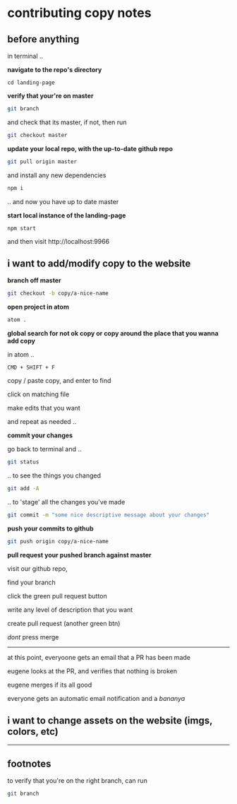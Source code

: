 # contributing copy notes

## before anything

in terminal ..

**navigate to the repo's directory**

`cd landing-page`

**verify that your're on master**

```bash
git branch
```

and check that its master, if not, then run

```bash
git checkout master
```

**update your local repo, with the up-to-date github repo**

```bash
git pull origin master
```

and install any new dependencies

```bash
npm i
```

.. and now you have up to date master

**start local instance of the landing-page**

```
npm start
```

and then visit http://localhost:9966

## i want to add/modify copy to the website

**branch off master**

```bash
git checkout -b copy/a-nice-name
```

**open project in atom**

```bash
atom .
```

**global search for not ok copy or copy around the place that you wanna add copy**

in atom ..

`CMD + SHIFT + F`

copy / paste copy, and enter to find

click on matching file

make edits that you want

and repeat as needed ..

**commit your changes**

go back to terminal and ..

```bash
git status
```

.. to see the things you changed

```bash
git add -A
```

.. to 'stage' all the changes you've made

```bash
git commit -m "some nice descriptive message about your changes"
```

**push your commits to github**

```bash
git push origin copy/a-nice-name
```

**pull request your pushed branch against master**

visit our github repo,

find your branch

click the green pull request button

write any level of description that you want

create pull request (another green btn)

_dont_ press merge

---

at this point, everyoone gets an email that a PR has been made

eugene looks at the PR, and verifies that nothing is broken

eugene merges if its all good

everyone gets an automatic email notification and a _bananya_




## i want to change assets on the website (imgs, colors, etc)

---

## footnotes

to verify that you're on the right branch, can run

```bash
git branch
```

